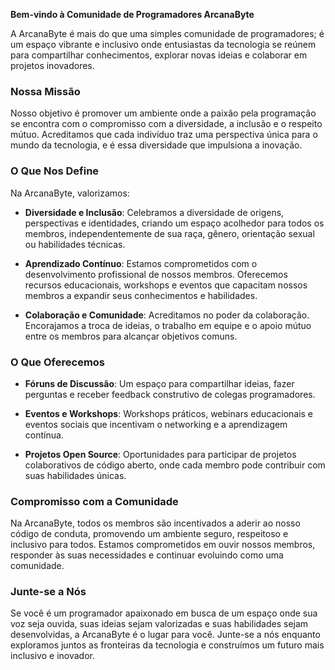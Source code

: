 **Bem-vindo à Comunidade de Programadores ArcanaByte**

A ArcanaByte é mais do que uma simples comunidade de programadores; é um espaço vibrante e inclusivo onde entusiastas da tecnologia se reúnem para compartilhar conhecimentos, explorar novas ideias e colaborar em projetos inovadores.

### Nossa Missão

Nosso objetivo é promover um ambiente onde a paixão pela programação se encontra com o compromisso com a diversidade, a inclusão e o respeito mútuo. Acreditamos que cada indivíduo traz uma perspectiva única para o mundo da tecnologia, e é essa diversidade que impulsiona a inovação.

### O Que Nos Define

Na ArcanaByte, valorizamos:

- **Diversidade e Inclusão**: Celebramos a diversidade de origens, perspectivas e identidades, criando um espaço acolhedor para todos os membros, independentemente de sua raça, gênero, orientação sexual ou habilidades técnicas.

- **Aprendizado Contínuo**: Estamos comprometidos com o desenvolvimento profissional de nossos membros. Oferecemos recursos educacionais, workshops e eventos que capacitam nossos membros a expandir seus conhecimentos e habilidades.

- **Colaboração e Comunidade**: Acreditamos no poder da colaboração. Encorajamos a troca de ideias, o trabalho em equipe e o apoio mútuo entre os membros para alcançar objetivos comuns.

### O Que Oferecemos

- **Fóruns de Discussão**: Um espaço para compartilhar ideias, fazer perguntas e receber feedback construtivo de colegas programadores.

- **Eventos e Workshops**: Workshops práticos, webinars educacionais e eventos sociais que incentivam o networking e a aprendizagem contínua.

- **Projetos Open Source**: Oportunidades para participar de projetos colaborativos de código aberto, onde cada membro pode contribuir com suas habilidades únicas.

### Compromisso com a Comunidade

Na ArcanaByte, todos os membros são incentivados a aderir ao nosso código de conduta, promovendo um ambiente seguro, respeitoso e inclusivo para todos. Estamos comprometidos em ouvir nossos membros, responder às suas necessidades e continuar evoluindo como uma comunidade.

### Junte-se a Nós

Se você é um programador apaixonado em busca de um espaço onde sua voz seja ouvida, suas ideias sejam valorizadas e suas habilidades sejam desenvolvidas, a ArcanaByte é o lugar para você. Junte-se a nós enquanto exploramos juntos as fronteiras da tecnologia e construímos um futuro mais inclusivo e inovador.
